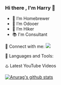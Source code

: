 ### Hi there , I'm Harry 👋

- :beers: I’m Homebrewer
- :purple_heart: I’m Odooer
- :mount_fuji: I’m Hiker
- :books: I'm Consultant

:e-mail: Connect with me:
<img src="https://img.icons8.com/android/24/000000/linkedin.png"/>

:checkered_flag: Languages and Tools:


:hotsprings: Latest YouTube Videos


[![Anurag's github stats](https://github-readme-stats.vercel.app/api?username=ksharry)](https://github.com/ksharry/github-readme-stats)
